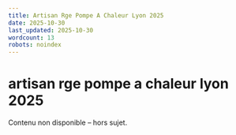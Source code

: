 ```yaml
---
title: Artisan Rge Pompe A Chaleur Lyon 2025
date: 2025-10-30
last_updated: 2025-10-30
wordcount: 13
robots: noindex
---
```


# artisan rge pompe a chaleur lyon 2025

Contenu non disponible – hors sujet.